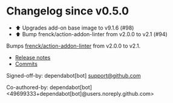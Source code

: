 # Changelog since v0.5.0
- ⬆️ Upgrades add-on base image to v9.1.6 (#98) 
- ⬆️ Bump frenck/action-addon-linter from v2.0.0 to v2.1 (#94)

Bumps [frenck/action-addon-linter](https://github.com/frenck/action-addon-linter) from v2.0.0 to v2.1.
- [Release notes](https://github.com/frenck/action-addon-linter/releases)
- [Commits](https://github.com/frenck/action-addon-linter/compare/v2.0.0...c78e9c97c40f706d88152a577cdf726c83cad5b0)

Signed-off-by: dependabot[bot] <support@github.com>

Co-authored-by: dependabot[bot] <49699333+dependabot[bot]@users.noreply.github.com> 

